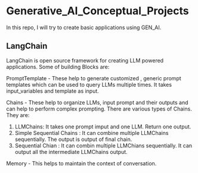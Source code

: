 # Generative_AI_Conceptual_Projects

In this repo, I will try to create basic applications using GEN_AI.

## LangChain

LangChain is open source framework for creating LLM powered applications.
Some of building Blocks are:

PromptTemplate - These help to generate customized , generic prompt templates which can be used to query LLMs multiple times. It takes input_variables and template as input.

Chains - These help to organize LLMs, input prompt and their outputs and can help to perform complex prompting. There are various types of Chains. They are:
1. LLMChains: It takes one prompt imput and one LLM. Return one output.
2. Simple Sequential Chains : It can combine multiple LLMChains sequentially. The output is output of final chain.
3. Sequential Chian : It can combin multiple LLMChians sequentially. It can output all the intermediate LLMChains output.


Memory - This helps to maintain the context of conversation. 
